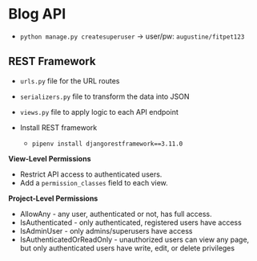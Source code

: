 # Blog API

- `python manage.py createsuperuser` -> user/pw: `augustine/fitpet123`

## REST Framework
- `urls.py` file for the URL routes
- `serializers.py` file to transform the data into JSON
- `views.py` file to apply logic to each API endpoint

- Install REST framework
    - `pipenv install djangorestframework==3.11.0`

**View-Level Permissions**
- Restrict API access to authenticated users.
- Add a `permission_classes` field to each view.

**Project-Level Permissions**
- AllowAny - any user, authenticated or not, has full access.
- IsAuthenticated - only authenticated, registered users have access
- IsAdminUser - only admins/superusers have access
- IsAuthenticatedOrReadOnly - unauthorized users can view any page, but only authenticated users have write, edit, or delete privileges